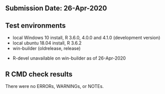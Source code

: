 ## Submission Date: 26-Apr-2020

## Test environments

* local Windows 10 install, R 3.6.0, 4.0.0 and 4.1.0 (development version)
* local ubuntu 18.04 install, R 3.6.2
* win-builder (oldrelease, release)
- R-devel unavailable on win-builder as of 26-Apr-2020

## R CMD check results
There were no ERRORs, WARNINGs, or NOTEs. 


